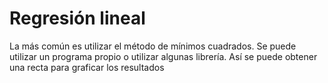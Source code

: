 # Regresión lineal

La más común es utilizar el método de mínimos cuadrados. Se puede utilizar un programa propio o utilizar algunas librería. Así se puede obtener una recta para graficar los resultados
